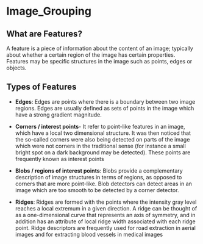 # Image_Grouping

## What are Features?

A feature is a piece of information about the content of an image; typically about whether a certain region of the image has certain properties. Features may be specific structures in the image such as points, edges or objects.

## Types of Features

- **Edges**: Edges are points where there is a boundary between two image regions. Edges are usually defined as sets of points in the image which have a strong gradient magnitude.

- **Corners / interest points**- It refer to point-like features in an image, which have a local two dimensional structure. It was then noticed that the so-called corners were also being detected on parts of the image which were not corners in the traditional sense (for instance a small bright spot on a dark background may be detected). These points are frequently known as interest points

- **Blobs / regions of interest points**: Blobs provide a complementary description of image structures in terms of regions, as opposed to corners that are more point-like. Blob detectors can detect areas in an image which are too smooth to be detected by a corner detector.

- **Ridges**: Ridges are formed with the points where the intensity gray level reaches a local extremum in a given direction. A ridge can be thought of as a one-dimensional curve that represents an axis of symmetry, and in addition has an attribute of local ridge width associated with each ridge point. Ridge descriptors are frequently used for road extraction in aerial images and for extracting blood vessels in medical images
